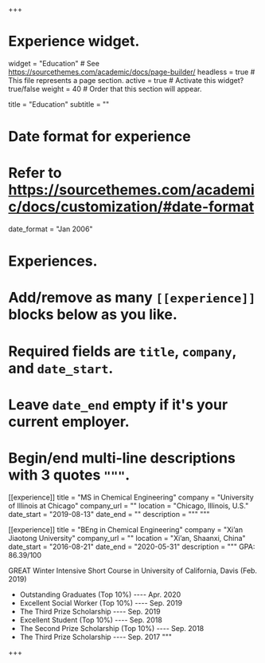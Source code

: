 +++
# Experience widget.
widget = "Education"  # See https://sourcethemes.com/academic/docs/page-builder/
headless = true  # This file represents a page section.
active = true  # Activate this widget? true/false
weight = 40  # Order that this section will appear.

title = "Education"
subtitle = ""

# Date format for experience
#   Refer to https://sourcethemes.com/academic/docs/customization/#date-format
date_format = "Jan 2006"

# Experiences.
#   Add/remove as many `[[experience]]` blocks below as you like.
#   Required fields are `title`, `company`, and `date_start`.
#   Leave `date_end` empty if it's your current employer.
#   Begin/end multi-line descriptions with 3 quotes `"""`.
[[experience]]
  title = "MS in Chemical Engineering"
  company = "University of Illinois at Chicago"
  company_url = ""
  location = "Chicago, Illinois, U.S."
  date_start = "2019-08-13"
  date_end = ""
  description = """
  """

[[experience]]
  title = "BEng in Chemical Engineering"
  company = "Xi’an Jiaotong University"
  company_url = ""
  location = "Xi’an, Shaanxi, China"
  date_start = "2016-08-21"
  date_end = "2020-05-31"
  description = """
  GPA: 86.39/100
  
  GREAT Winter Intensive Short Course in University of California, Davis (Feb. 2019)
  * Outstanding Graduates (Top 10%)         ---- Apr. 2020
  * Excellent Social Worker (Top 10%)       ---- Sep. 2019
  * The Third Prize Scholarship             ---- Sep. 2019
  * Excellent Student (Top 10%)             ---- Sep. 2018
  * The Second Prize Scholarship (Top 10%)  ---- Sep. 2018
  * The Third Prize Scholarship             ---- Sep. 2017
  """

+++
